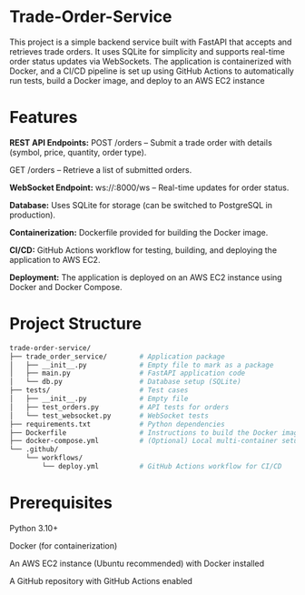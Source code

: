 # Trade-Order-Service
This project is a simple backend service built with FastAPI that accepts and retrieves trade orders. It uses SQLite for simplicity and supports real-time order status updates via WebSockets. The application is containerized with Docker, and a CI/CD pipeline is set up using GitHub Actions to automatically run tests, build a Docker image, and deploy to an AWS EC2 instance

# Features
**REST API Endpoints:**
POST /orders – Submit a trade order with details (symbol, price, quantity, order type).
  
GET /orders – Retrieve a list of submitted orders.

**WebSocket Endpoint:**
ws://<host>:8000/ws – Real-time updates for order status.

**Database:**
Uses SQLite for storage (can be switched to PostgreSQL in production).

**Containerization:**
Dockerfile provided for building the Docker image.

**CI/CD:**
  GitHub Actions workflow for testing, building, and deploying the application to AWS EC2.

**Deployment:**
  The application is deployed on an AWS EC2 instance using Docker and Docker Compose.

# Project Structure
```bash
trade-order-service/
├── trade_order_service/        # Application package
│   ├── __init__.py             # Empty file to mark as a package
│   ├── main.py                 # FastAPI application code
│   └── db.py                   # Database setup (SQLite)
├── tests/                      # Test cases
│   ├── __init__.py             # Empty file
│   ├── test_orders.py          # API tests for orders
│   └── test_websocket.py       # WebSocket tests
├── requirements.txt            # Python dependencies
├── Dockerfile                  # Instructions to build the Docker image
├── docker-compose.yml          # (Optional) Local multi-container setup
└── .github/
    └── workflows/
        └── deploy.yml          # GitHub Actions workflow for CI/CD
```
# Prerequisites
Python 3.10+

Docker (for containerization)

An AWS EC2 instance (Ubuntu recommended) with Docker installed

A GitHub repository with GitHub Actions enabled
